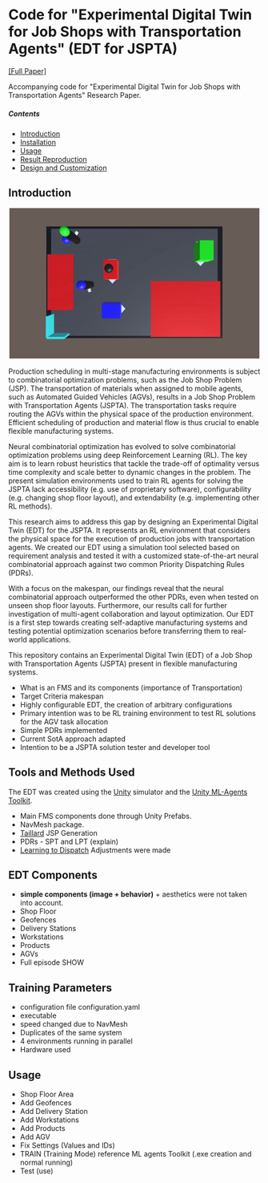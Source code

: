# Code for "Experimental Digital Twin for Job Shops with Transportation Agents" (EDT for JSPTA)
[[Full Paper]](PLACEHOLDER)

Accompanying code for "Experimental Digital Twin for Job Shops with Transportation Agents" Research Paper. 

##### Contents  
- [Introduction](#intro)  
- [Installation](#install)
- [Usage](#usage)
- [Result Reproduction](#repro)
- [Design and Customization](#dc)
   

<a name="intro"/>

## Introduction
<p align="center">
   <img src="https://github.com/aymengan/EDT_JSPTA/blob/main/media/Layout%203.gif" width="500" height="300"/>
</p>

Production scheduling in multi-stage manufacturing environments is subject to combinatorial optimization problems, such as the Job Shop Problem (JSP). The transportation of materials when assigned to mobile agents, such as Automated Guided Vehicles (AGVs), results in a Job Shop Problem with Transportation Agents (JSPTA). The transportation tasks require routing the AGVs within the physical space of the production environment. Efficient scheduling of production and material flow is thus crucial to enable flexible manufacturing systems.

Neural combinatorial optimization has evolved to solve combinatorial optimization problems using deep Reinforcement Learning (RL). The key aim is to learn robust heuristics that tackle the trade-off of optimality versus time complexity and scale better to dynamic changes in the problem. The present simulation environments used to train RL agents for solving the JSPTA lack accessibility (e.g. use of proprietary software), configurability (e.g. changing shop floor layout), and extendability (e.g. implementing other RL methods).

This research aims to address this gap by designing an Experimental Digital Twin (EDT) for the JSPTA. It represents an RL environment that considers the physical space for the execution of production jobs with transportation agents. We created our EDT using a simulation tool selected based on requirement analysis and tested it with a customized state-of-the-art neural combinatorial approach against two common Priority Dispatching Rules (PDRs).

With a focus on the makespan, our findings reveal that the neural combinatorial approach outperformed the other PDRs, even when tested on unseen shop floor layouts. Furthermore, our results call for further investigation of multi-agent collaboration and layout optimization. Our EDT is a first step towards creating self-adaptive manufacturing systems and testing potential optimization scenarios before transferring them to real-world applications.



This repository contains an Experimental Digital Twin (EDT) of a Job Shop with Transportation Agents (JSPTA) present in flexible manufacturing systems.
- What is an FMS and its components (importance of Transportation)
- Target Criteria makespan
- Highly configurable EDT, the creation of arbitrary configurations
- Primary intention was to be RL training environment to test RL solutions for the AGV task allocation
- Simple PDRs implemented 
- Current SotA approach adapted
- Intention to be a JSPTA solution tester and developer tool

## Tools and Methods Used
The EDT was created using the [Unity](https://unity.com/) simulator and the [Unity ML-Agents Toolkit](https://github.com/Unity-Technologies/ml-agents). 
- Main FMS components done through Unity Prefabs. 
- NavMesh package. 
- [Taillard](https://doi.org/10.1016/0377-2217(93)90182-M) JSP Generation
- PDRs - SPT and LPT (explain)
- [Learning to Dispatch](https://doi.org/10.48550/arXiv.2010.12367) Adjustments were made

## EDT Components
- **simple components (image + behavior)** + aesthetics were not taken into account.
- Shop Floor
- Geofences
- Delivery Stations
- Workstations 
- Products
- AGVs
- Full episode SHOW

## Training Parameters
- configuration file configuration.yaml 
- executable
- speed changed due to NavMesh
- Duplicates of the same system
- 4 environments running in parallel 
- Hardware used

## Usage
- Shop Floor Area
- Add Geofences
- Add Delivery Station
- Add Workstations
- Add Products
- Add AGV
- Fix Settings (Values and IDs)
- TRAIN (Training Mode) reference ML agents Toolkit (.exe creation and normal running)
- Test (use)
